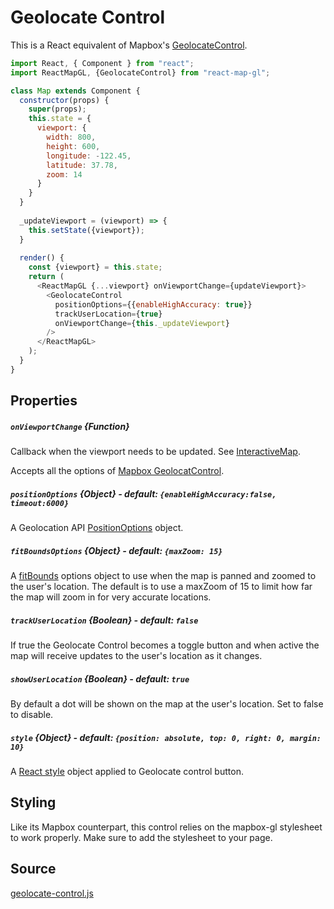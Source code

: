 # Geolocate Control

This is a React equivalent of Mapbox's [GeolocateControl](https://www.mapbox.com/mapbox-gl-js/api/#geolocatecontrol).

```js
import React, { Component } from "react";
import ReactMapGL, {GeolocateControl} from "react-map-gl";

class Map extends Component {
  constructor(props) {
    super(props);
    this.state = {
      viewport: {
        width: 800,
        height: 600,
        longitude: -122.45,
        latitude: 37.78,
        zoom: 14
      }
    }
  }
  
  _updateViewport = (viewport) => {
    this.setState({viewport});
  }
  
  render() {
    const {viewport} = this.state;
    return (
      <ReactMapGL {...viewport} onViewportChange={updateViewport}>
        <GeolocateControl 
          positionOptions={{enableHighAccuracy: true}}
          trackUserLocation={true}
          onViewportChange={this._updateViewport}
        />
      </ReactMapGL>
    );
  }
}
```

## Properties

##### `onViewportChange` {Function}

Callback when the viewport needs to be updated. See [InteractiveMap](/docs/components/interactive-map.md).


Accepts all the options of [Mapbox GeolocatControl](https://docs.mapbox.com/mapbox-gl-js/api/#geolocatecontrol).

##### `positionOptions` {Object} - default: `{enableHighAccuracy:false, timeout:6000}`

A Geolocation API [PositionOptions](https://developer.mozilla.org/en-US/docs/Web/API/PositionOptions) object.

##### `fitBoundsOptions` {Object} - default: `{maxZoom: 15}`

A [fitBounds](https://docs.mapbox.com/mapbox-gl-js/api/#map#fitbounds) options object to use when the map is panned and zoomed to the user's location. The default is to use a  maxZoom of 15 to limit how far the map will zoom in for very accurate locations.

##### `trackUserLocation` {Boolean} - default: `false`

If true the Geolocate Control becomes a toggle button and when active the map will receive updates to the user's location as it changes.

##### `showUserLocation` {Boolean} - default: `true`

By default a dot will be shown on the map at the user's location. Set to false to disable.

##### `style` {Object} - default: `{position: absolute, top: 0, right: 0, margin: 10}`

A [React style](https://reactjs.org/docs/dom-elements.html#style) object applied to Geolocate control button.

## Styling

Like its Mapbox counterpart, this control relies on the mapbox-gl stylesheet to work properly. Make sure to add the stylesheet to your page.

## Source

[geolocate-control.js](https://github.com/uber/react-map-gl/tree/master/src/components/geolocate-control.js)
